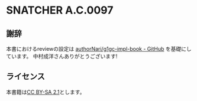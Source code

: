 # SNATCHER A.C.0097

## 謝辞

本書におけるreviewの設定は
[authorNari/g1gc-impl-book - GitHub](https://github.com/authorNari/g1gc-impl-book/)
を基礎にしています。
中村成洋さんありがとうございます!

## ライセンス

本書籍は[CC BY-SA 2.1](http://creativecommons.org/licenses/by-sa/2.1/jp/)とします。
